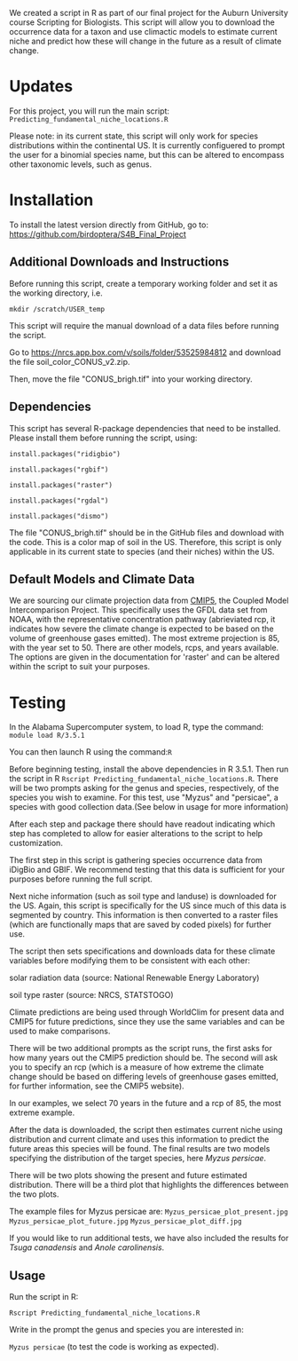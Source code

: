 We created a script in R as part of our final project for the Auburn University course Scripting for Biologists. This script will allow you to download the occurrence data for a taxon and use climactic models to estimate current niche and predict how these will change in the future as a result of climate change. 

# Updates
For this project, you will run the main script: `Predicting_fundamental_niche_locations.R`


Please note: in its current state, this script will only work for species distributions within the continental US. It is currently configuered to prompt the user for a binomial species name, but this can be altered to encompass other taxonomic levels, such as genus.

# Installation

To install the latest version directly from GitHub, go to:
<https://github.com/birdoptera/S4B_Final_Project>

## Additional Downloads and Instructions

Before running this script, create a temporary working folder and set it as the working directory, i.e. 

`mkdir /scratch/USER_temp` 

This script will require the manual download of a data files before running the script.

Go to <https://nrcs.app.box.com/v/soils/folder/53525984812> and download the file soil_color_CONUS_v2.zip. 

Then, move the file "CONUS_brigh.tif" into your working directory.


## Dependencies
This script has several R-package dependencies that need to be installed. Please install them before running the script, using:

```
install.packages("ridigbio")

install.packages("rgbif")

install.packages("raster")

install.packages("rgdal")

install.packages("dismo")
```


The file "CONUS_brigh.tif" should be in the GitHub files and download with the code. This is a color map of soil in the US. 
Therefore, this script is only applicable in its current state to species (and their niches) within the US.

## Default Models and Climate Data

We are sourcing our climate projection data from [CMIP5](https://cmip.llnl.gov/cmip5/), the Coupled Model Intercomparison Project. This specifically uses the GFDL data set from NOAA, with the representative concentration pathway (abrieviated rcp, it indicates how severe the climate change is expected to be based on the volume of greenhouse gases emitted). The most extreme projection is 85, with the year set to 50. There are other models, rcps, and years available. The options are given in the documentation for 'raster' and can be altered within the script to suit your purposes.


# Testing

In the Alabama Supercomputer system, to load R, type the command:
`module load R/3.5.1`

You can then launch R using the command:`R`

Before beginning testing, install the above dependencies in R 3.5.1. Then run the script in R `Rscript Predicting_fundamental_niche_locations.R`. There will be two prompts asking for the genus and species, respectively, of the species you wish to examine. For this test, use "Myzus" and "persicae", a species with good collection data.(See below in usage for more information)

After each step and package there should have readout indicating which step has completed to allow for easier alterations to the script to help customization.

The first step in this script is gathering species occurrence data from iDigBio and GBIF. We recommend testing that this data is sufficient for your purposes before running the full script.

Next niche information (such as soil type and landuse) is downloaded for the US. Again, this script is specifically for the US since much of this data is segmented by country. This information is then converted to a raster files (which are functionally maps that are saved by coded pixels) for further use.

The script then sets specifications and downloads data for these climate variables before modifying them to be consistent with each other:

solar radiation data (source: National Renewable Energy Laboratory)

soil type raster (source: NRCS, STATSTOGO)

Climate predictions are being used through WorldClim for present data and CMIP5 for future predictions, since they use the same variables and can be used to make comparisons.

There will be two additional prompts as the script runs, the first asks for how many years out the CMIP5 prediction should be. The second will ask you to specify an rcp (which is a measure of how extreme the climate change should be based on differing levels of greenhouse gases emitted, for further information, see the CMIP5 website).

In our examples, we select 70 years in the future and a rcp of 85, the most extreme example.

After the data is downloaded, the script then estimates current niche using distribution and current climate and uses this information to predict the future areas this species will be found. The final results are two models specifying the distribution of the target species, here _Myzus persicae_.

There will be two plots showing the present and future estimated distribution. There will be a third plot that highlights the differences between the two plots.

The example files for Myzus persicae are:
`Myzus_persicae_plot_present.jpg`
`Myzus_persicae_plot_future.jpg`
`Myzus_persicae_plot_diff.jpg`

If you would like to run additional tests, we have also included the results for _Tsuga canadensis_ and _Anole carolinensis_.

## Usage

Run the script in R:

`Rscript Predicting_fundamental_niche_locations.R`

Write in the prompt the genus and species you are interested in:

`Myzus persicae` (to test the code is working as expected).


